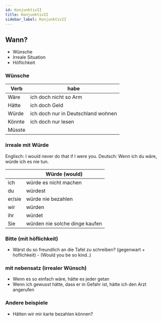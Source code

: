 ```yaml
---
id: KonjunktivII
title: KonjunktivII
sidebar_label: KonjunktivII
---
```


## Wann?

- Wünsche
- Irreale Situation
- Höflichkeit

### Wünsche

| Verb   | habe                               |
| ------ | ---------------------------------- |
| Wäre   | ich doch nicht so Arm              |
| Hätte  | ich doch Geld                      |
| Würde  | ich doch nur in Deutschland wohnen |
| Könnte | ich doch nur lesen                 |
| Müsste |                                    |

### irreale mit Würde

Englisch: I would never do that if I were you.
Deutsch: Wenn ich du wäre, würde ich es nie tun.

|        | Würde (would)                  |
| ------ | ------------------------------ |
| ich    | würde es nicht machen          |
| du     | würdest                        |
| er/sie | würde nie bezahlen             |
| wir    | würden                         |
| ihr    | würdet                         |
| Sie    | würden nie solche dinge kaufen |

### Bitte (mit höflichkeit)

- Wärst du so freundlich an die Tafel zu schreiben? (gegenwart + hoflichkeit) - (Would you be so kind..)

### mit nebensatz (irrealer Wünsch)

- Wenn es so einfach wäre, hätte es jeder getan
- Wenn ich gewusst hätte, dass er in Gefahr ist, hätte ich den Arzt angerufen

### Andere beispiele

- Hätten wir mir karte bezahlen können?
